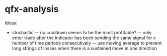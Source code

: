 # qfx-analysis

Ideas:
- stochastic
-- no cooldown seems to be the most profitable?
-- only enter trade after the indicator has been sending the same signal for x number of time periods consecutively
-- use moving average to prevent long strings of losses when there is a sustained move in one direction
